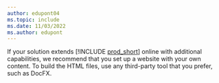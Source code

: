 ```yaml
---
author: edupont04
ms.topic: include
ms.date: 11/03/2022
ms.author: edupont
---
```

If your solution extends [!INCLUDE [prod_short](prod_short.md)] online with additional capabilities, we recommend that you set up a website with your own content. To build the HTML files, use any third-party tool that you prefer, such as DocFX.
